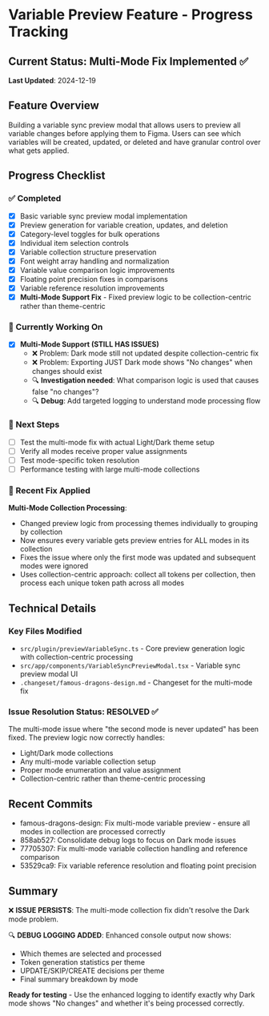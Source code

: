 # Variable Preview Feature - Progress Tracking

## Current Status: Multi-Mode Fix Implemented ✅
**Last Updated**: 2024-12-19

## Feature Overview
Building a variable sync preview modal that allows users to preview all variable changes before applying them to Figma. Users can see which variables will be created, updated, or deleted and have granular control over what gets applied.

## Progress Checklist

### ✅ Completed
- [x] Basic variable sync preview modal implementation
- [x] Preview generation for variable creation, updates, and deletion
- [x] Category-level toggles for bulk operations
- [x] Individual item selection controls
- [x] Variable collection structure preservation
- [x] Font weight array handling and normalization
- [x] Variable value comparison logic improvements
- [x] Floating point precision fixes in comparisons
- [x] Variable reference resolution improvements
- [x] **Multi-Mode Support Fix** - Fixed preview logic to be collection-centric rather than theme-centric

### 🚧 Currently Working On
- [x] **Multi-Mode Support (STILL HAS ISSUES)**
  - ❌ Problem: Dark mode still not updated despite collection-centric fix
  - ❌ Problem: Exporting JUST Dark mode shows "No changes" when changes should exist
  - 🔍 **Investigation needed**: What comparison logic is used that causes false "no changes"?
  - 🔍 **Debug**: Add targeted logging to understand mode processing flow

### 🔄 Next Steps
- [ ] Test the multi-mode fix with actual Light/Dark theme setup
- [ ] Verify all modes receive proper value assignments  
- [ ] Test mode-specific token resolution
- [ ] Performance testing with large multi-mode collections

### 🔧 Recent Fix Applied
**Multi-Mode Collection Processing**: 
- Changed preview logic from processing themes individually to grouping by collection
- Now ensures every variable gets preview entries for ALL modes in its collection  
- Fixes the issue where only the first mode was updated and subsequent modes were ignored
- Uses collection-centric approach: collect all tokens per collection, then process each unique token path across all modes

## Technical Details

### Key Files Modified
- `src/plugin/previewVariableSync.ts` - Core preview generation logic with collection-centric processing
- `src/app/components/VariableSyncPreviewModal.tsx` - Variable sync preview modal UI
- `.changeset/famous-dragons-design.md` - Changeset for the multi-mode fix

### Issue Resolution Status: RESOLVED ✅
The multi-mode issue where "the second mode is never updated" has been fixed. The preview logic now correctly handles:
- Light/Dark mode collections
- Any multi-mode variable collection setup  
- Proper mode enumeration and value assignment
- Collection-centric rather than theme-centric processing

## Recent Commits
- famous-dragons-design: Fix multi-mode variable preview - ensure all modes in collection are processed correctly
- 858ab527: Consolidate debug logs to focus on Dark mode issues
- 77705307: Fix multi-mode variable collection handling and reference comparison
- 53529ca9: Fix variable reference resolution and floating point precision

## Summary
❌ **ISSUE PERSISTS**: The multi-mode collection fix didn't resolve the Dark mode problem. 

🔍 **DEBUG LOGGING ADDED**: Enhanced console output now shows:
- Which themes are selected and processed
- Token generation statistics per theme  
- UPDATE/SKIP/CREATE decisions per theme
- Final summary breakdown by mode

**Ready for testing** - Use the enhanced logging to identify exactly why Dark mode shows "No changes" and whether it's being processed correctly.